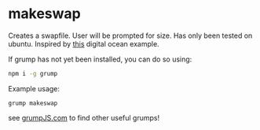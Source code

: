 
# makeswap
Creates a swapfile. User will be prompted for size. Has only been tested on ubuntu.
Inspired by [this](https://www.digitalocean.com/community/tutorials/how-to-add-swap-space-on-ubuntu-16-04) digital ocean example.

If grump has not yet been installed, you can do so using:
```bash
npm i -g grump
```

Example usage:
```
grump makeswap
```

see [grumpJS.com](https://grumpjs.com) to find other useful grumps!
